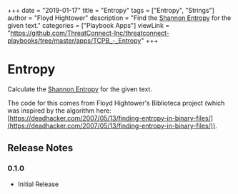 +++
date = "2019-01-17"
title = "Entropy"
tags = ["Entropy", "Strings"]
author = "Floyd Hightower"
description = "Find the <a href="https://en.wikipedia.org/wiki/Shannon_entropy">Shannon Entropy</a> for the given text."
categories = ["Playbook Apps"]
viewLink = "https://github.com/ThreatConnect-Inc/threatconnect-playbooks/tree/master/apps/TCPB_-_Entropy"
+++

# Entropy

Calculate the [Shannon Entropy](https://en.wikipedia.org/wiki/Shannon_entropy) for the given text.

The code for this comes from Floyd Hightower's Biblioteca project (which was inspired by the algorithm here: [https://deadhacker.com/2007/05/13/finding-entropy-in-binary-files/](https://deadhacker.com/2007/05/13/finding-entropy-in-binary-files/)).

## Release Notes

### 0.1.0

* Initial Release
